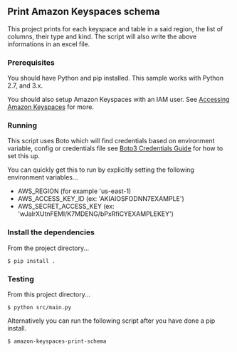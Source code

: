 ## Print Amazon Keyspaces schema

This project prints for each keyspace and table in a said region, the list of columns, their type and kind.
The script will also write the above informations in an excel file.

### Prerequisites
You should have Python and pip installed.  This sample works with Python 2.7, and 3.x.

You should also setup Amazon Keyspaces with an IAM user.  See [Accessing Amazon Keyspaces](https://docs.aws.amazon.com/keyspaces/latest/devguide/accessing.html) for more.

### Running

This script uses Boto which will find credentials based on environment variable, config or credentials file see [Boto3 Credentials Guide](https://boto3.amazonaws.com/v1/documentation/api/latest/guide/credentials.html) for how to set this up.  

You can quickly get this to run by explicitly setting the following environment variables...

- AWS_REGION  (for example 'us-east-1)
- AWS_ACCESS_KEY_ID  (ex: 'AKIAIOSFODNN7EXAMPLE')
- AWS_SECRET_ACCESS_KEY (ex: 'wJalrXUtnFEMI/K7MDENG/bPxRfiCYEXAMPLEKEY')

### Install the dependencies 

From the project directory... 
```
$ pip install .
```

### Testing
From this project directory...
```
$ python src/main.py
```

Alternatively you can run the following script after you have done a pip install.

```
$ amazon-keyspaces-print-schema
```